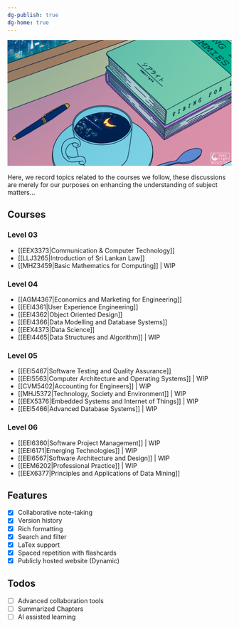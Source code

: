 ```yaml
---
dg-publish: true
dg-home: true
---
```


<img src="https://raw.githubusercontent.com/NushaMBZ/aide-memoire/main/assets/attachments/anime%20study.gif" alt="roku ">

Here, we record topics related to the courses we follow, these discussions are merely for our purposes on enhancing the understanding of subject matters...
## Courses

### Level 03
- [[EEX3373|Communication & Computer Technology]]
- [[LLJ3265|Introduction of Sri Lankan Law]]
- [[MHZ3459|Basic Mathematics for Computing]] | WIP
### Level 04
- [[AGM4367|Economics and Marketing for Engineering]]
- [[EEI4361|User Experience Engineering]]
- [[EEI4362|Object Oriented Design]]
- [[EEI4366|Data Modelling and Database Systems]]
- [[EEX4373|Data Science]]
- [[EEI4465|Data Structures and Algorithm]] | WIP
### Level 05
- [[EEI5467|Software Testing and Quality Assurance]]
- [[EEI5563|Computer Architecture and Operating Systems]] | WIP
- [[CVM5402|Accounting for Engineers]] | WIP
- [[MHJ5372|Technology, Society and Environment]] | WIP
- [[EEX5376|Embedded Systems and Internet of Things]] | WIP
- [[EEI5466|Advanced Database Systems]] | WIP

### Level 06
- [[EEI6360|Software Project Management]] | WIP
- [[EEI6171|Emerging Technologies]] | WIP
- [[EEI6567|Software Architecture and Design]] | WIP
- [[EEM6202|Professional Practice]] | WIP
- [[EEX6377|Principles and Applications of Data Mining]]
## Features
- [x] Collaborative note-taking
- [x] Version history
- [x] Rich formatting
- [x] Search and filter
- [x] LaTex support
- [x] Spaced repetition with flashcards
- [x] Publicly hosted website (Dynamic)

## Todos
 - [ ] Advanced collaboration tools
 - [ ] Summarized Chapters
 - [ ] AI assisted learning
